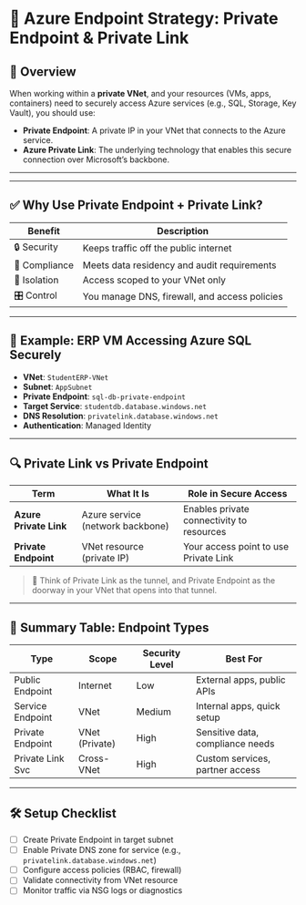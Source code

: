# 🔐 Azure Endpoint Strategy: Private Endpoint & Private Link

## 📘 Overview

When working within a **private VNet**, and your resources (VMs, apps, containers) need to securely access Azure services (e.g., SQL, Storage, Key Vault), you should use:

- **Private Endpoint**: A private IP in your VNet that connects to the Azure service.
- **Azure Private Link**: The underlying technology that enables this secure connection over Microsoft’s backbone.

---

---

## ✅ Why Use Private Endpoint + Private Link?

| Benefit            | Description                                                                 |
|--------------------|------------------------------------------------------------------------------|
| 🔒 Security         | Keeps traffic off the public internet                                        |
| 📜 Compliance       | Meets data residency and audit requirements                                  |
| 🧱 Isolation         | Access scoped to your VNet only                                              |
| 🎛️ Control          | You manage DNS, firewall, and access policies                                |

---

## 🧠 Example: ERP VM Accessing Azure SQL Securely

- **VNet**: `StudentERP-VNet`
- **Subnet**: `AppSubnet`
- **Private Endpoint**: `sql-db-private-endpoint`
- **Target Service**: `studentdb.database.windows.net`
- **DNS Resolution**: `privatelink.database.windows.net`
- **Authentication**: Managed Identity

---

## 🔍 Private Link vs Private Endpoint

| Term               | What It Is                          | Role in Secure Access                     |
|--------------------|-------------------------------------|-------------------------------------------|
| **Azure Private Link** | Azure service (network backbone)    | Enables private connectivity to resources |
| **Private Endpoint**   | VNet resource (private IP)          | Your access point to use Private Link     |

> 🔑 Think of Private Link as the tunnel, and Private Endpoint as the doorway in your VNet that opens into that tunnel.

---

## 🧰 Summary Table: Endpoint Types

| Type              | Scope         | Security Level | Best For                         |
|-------------------|---------------|----------------|----------------------------------|
| Public Endpoint   | Internet      | Low            | External apps, public APIs       |
| Service Endpoint  | VNet          | Medium         | Internal apps, quick setup       |
| Private Endpoint  | VNet (Private)| High           | Sensitive data, compliance needs |
| Private Link Svc  | Cross-VNet    | High           | Custom services, partner access  |

---

## 🛠️ Setup Checklist

- [ ] Create Private Endpoint in target subnet
- [ ] Enable Private DNS zone for service (e.g., `privatelink.database.windows.net`)
- [ ] Configure access policies (RBAC, firewall)
- [ ] Validate connectivity from VNet resource
- [ ] Monitor traffic via NSG logs or diagnostics
